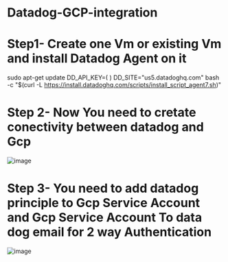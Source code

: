 # Datadog-GCP-integration
# Step1- Create one Vm or existing Vm and install Datadog Agent on it 
sudo apt-get update
DD_API_KEY=(                       ) DD_SITE="us5.datadoghq.com" bash -c "$(curl -L https://install.datadoghq.com/scripts/install_script_agent7.sh)"

# Step 2- Now You need to cretate conectivity between datadog and Gcp 
![image](https://github.com/user-attachments/assets/d9913173-e609-4948-babf-fdb710efbd7b)

# Step 3- You need to add datadog principle to Gcp Service Account and Gcp Service Account To data dog email for 2 way Authentication
![image](https://github.com/user-attachments/assets/7bca0e30-06e4-44fa-9519-cbc78be58a33)



